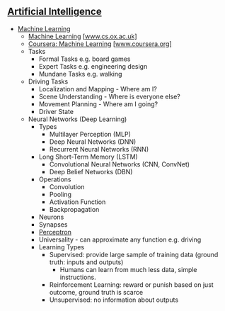 ## [Artificial Intelligence](https://en.wikipedia.org/wiki/Artificial_intelligence)
* [Machine Learning](https://en.wikipedia.org/wiki/Machine_learning)
  * [Machine Learning](https://www.cs.ox.ac.uk/people/nando.defreitas/machinelearning/) [www.cs.ox.ac.uk]
  * [Coursera: Machine Learning](https://www.coursera.org/learn/machine-learning) [www.coursera.org]
  * Tasks
    * Formal Tasks e.g. board games
    * Expert Tasks e.g. engineering design
    * Mundane Tasks e.g. walking
  * Driving Tasks
    * Localization and Mapping - Where am I?
    * Scene Understanding - Where is everyone else?
    * Movement Planning - Where am I going?
    * Driver State
  * Neural Networks (Deep Learning)
    * Types
      * Multilayer Perception (MLP)
      * Deep Neural Networks (DNN)
      * Recurrent Neural Networks (RNN)
	* Long Short-Term Memory (LSTM)
      * Convolutional Neural Networks (CNN, ConvNet)
      * Deep Belief Networks (DBN)
    * Operations
      * Convolution
      * Pooling
      * Activation Function
      * Backpropagation
    * Neurons
    * Synapses
    * [Perceptron](https://en.wikipedia.org/wiki/Perceptron)
    * Universality - can approximate any function e.g. driving
    * Learning Types
      * Supervised: provide large sample of training data (ground truth: inputs and outputs)
        * Humans can learn from much less data, simple instructions.
      * Reinforcement Learning: reward or punish based on just outcome, ground truth is scarce
      * Unsupervised: no information about outputs
